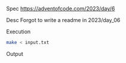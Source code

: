 Spec https://adventofcode.com/2023/day/6

Desc Forgot to write a readme in 2023/day_06

Execution

```bash
make < input.txt
```

Output

```
```

